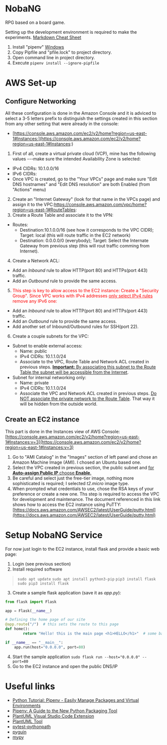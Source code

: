 # NobaNG
RPG based on a board game.

Setting up the development environment is required to make the experiments.
[Markdown Cheat Sheet](https://www.markdownguide.org/cheat-sheet/)

1. Install "pipenv" [Windows](https://www.pythontutorial.net/python-basics/install-pipenv-windows/)
2. Copy Pipfile and "pfile.lock" to project directory.
3. Open command line in project directory.
4. Execute `pipenv install --ignore-pipfile`

# AWS Set-up
## Configure Networking
All these configuration is done in the Amazon Console and it is adviced to select a 3-5 letters prefix to distinguish the settings created in this section from any other setting that were already in the console:
 - [https://console.aws.amazon.com/ec2/v2/home?region=us-east-1#Instances:](https://console.aws.amazon.com/ec2/v2/home?region=us-east-1#Instances:)

1. First of all, create a virtual private cloud (VCP), mine has the following values ---make sure the intended Availability Zone is selected:
  * IPv4 CIDRs: 10.1.0.0/16
  * IPv6 CIDRs: <empty>
  * Once VPC is created, go to the "Your VPCs" page and make sure "Edit DNS hostnames" and "Edit DNS resolution" are both Enabled (from "Actions" menu)
2. Create an "Internet Gateway" (look for that name in the VPCs page) and assign it to the VPC:https://console.aws.amazon.com/vpc/home?region=us-east-1#RouteTables:
3. Create a Route Table and associate it to the VPN:
  * Routes:
    - Destination:10.1.0.0/16 (see how it corresponds to the VPC CIDR); Target: local (this will route traffic in the EC2 network)
    - Destination: 0.0.0.0/0 (everybody); Target: Select the Internate Gateway from previous step (this will rout traffic comming from Internet).
4. Create a Network ACL:
  * Add an *Inbound* rule to allow HTTP(port 80) and HTTPs(port 443) traffic.
  * Add an *Outbound* rule to provide the same access.
5. <span style="color: red;">This step is key to allow access to the EC2 instance: Create a "Security Group". Since VPC works with IPv4 addresses <span style="text-decoration:underline">only select IPv4 rules</span> remove any IPv6 one:
  * Add an *Inbound* rule to allow HTTP(port 80) and HTTPs(port 443) traffic.
  * Add an *Outbound* rule to provide the same access.
  * Add another set of Inbound/Outbound rules for SSH(port 22)</span>.
6. Create a couple subnets for the VPC:
  * Subnet to enable external access:
    - Name: public
    - IPv4 CIDRs: 10.1.1.0/24
    - Associate to the VPC, Route Table and Network ACL created in previous steps. <span style="text-decoration:underline">**Important:** By associating this subnet to the Route Table,the subnet will be accessible from the Internet</span>.
  * Subnet for internal networking only: 
    - Name: private
    - IPv4 CIDRs: 10.1.1.0/24
    - Associate the VPC and Network ACL created in previous steps. <span style="text-decoration:underline">Do NOT associate the private network to the Route Table</span>. That way it will be hidden from the outside world.

## Create an EC2 instance
This part is done in the Instances view of AWS Console: [https://console.aws.amazon.com/ec2/v2/home?region=us-east-1#Instances:v=3](https://console.aws.amazon.com/ec2/v2/home?region=us-east-1#Instances:v=3)
 1. Go to "AMI Catalog" in the "Images" section of left panel and chose an Amazon Machine Image (AMI). I chosed an Ubuntu based one.
 2. Select the VPC created in previous section, the public subnet and <span style="text-decoration:underline">for **Auto-assign Public IP** choose **Enable**. </span>
 3. Be careful and select just the free-tier image, nothing more sophisticated is required; I selected *t2.micro* image type.
 3. When prompted what credentials to use, chose the RSA keys of your preference or create a new one. Ths step is required to access the VPC for development and maintenance. The document referenced in this link shows how to access the EC2 instance using PuTTY: [https://docs.aws.amazon.com/AWSEC2/latest/UserGuide/putty.html](https://docs.aws.amazon.com/AWSEC2/latest/UserGuide/putty.html)

# Setup NobaNG Service
For now just login to the EC2 instance, install flask and provide a basic web page:
1. Login (see previous section)
2. Install required software 
> `sudo apt update`
> `sudo apt install python3-pip`
> `pip3 install flask`
> `sudo pip3 install flask`
3. Create a sample flask application (save it as *app.py*):
```python
from flask import Flask

app = Flask(__name__)

# Defining the home page of our site
@app.route("/")  # this sets the route to this page
def home():
        return "Hello! this is the main page <h1>HELLO</h1>"  # some basic inline html

if __name__ == "__main__":
    app.run(host="0.0.0.0", port=80)
```
4. Start the sample application `sudo flask run --host="0.0.0.0" --port=80`
5. Go to the EC2 instance and open the public DNS/IP

# Useful links
 * [Python Tutorial: Pipenv - Easily Manage Packages and Virtual Environments](https://www.youtube.com/watch?v=zDYL22QNiWk)
 * [Pipenv: A Guide to the New Python Packaging Tool](https://realpython.com/pipenv-guide/)
 * [PlantUML Visual Studio Code Extension](https://marketplace.visualstudio.com/items?itemName=jebbs.plantuml)
 * [PlantUML Tool](https://plantuml.com/)
* [pytest-pythonpath](https://pypi.org/project/pytest-pythonpath/)
 * [pyguin](https://pynguin.readthedocs.io/en/latest/api.html) 
 * [mypy](https://mypy.readthedocs.io/en/stable/config_file.html)
